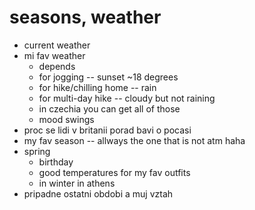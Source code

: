 # seasons, weather

- current weather
- mi fav weather 
    - depends
    - for jogging -- sunset ~18 degrees
    - for hike/chilling home -- rain
    - for multi-day hike -- cloudy but not raining
    - in czechia you can get all of those
    - mood swings
- proc se lidi v britanii porad bavi o pocasi
- my fav season -- allways the one that is not atm haha
- spring
    - birthday
    - good temperatures for my fav outfits
    - in winter in athens
- pripadne ostatni obdobi a muj vztah
